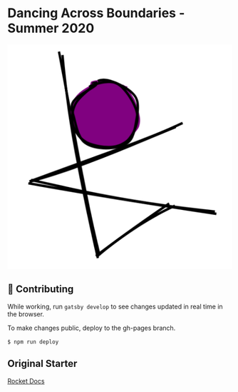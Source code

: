 # Dancing Across Boundaries - Summer 2020

![Logo](static/favicon.png)

## 📄 Contributing
While working, run `gatsby develop` to see changes updated in real time in the browser.

To make changes public, deploy to the gh-pages branch.
```shell
$ npm run deploy
```

## Original Starter
[Rocket Docs](https://rocketdocs.netlify.com)
